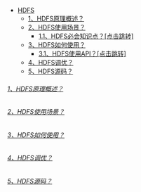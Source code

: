
* [HDFS]()
    - [1、HDFS原理概述？]()
    - [2、HDFS使用场景？]()
        - [1.1、HDFS必会知识点？[点击跳转]](../../../../../../../../bigdata-project/src/main/doc/hdfs.md)
    - [3、HDFS如何使用？]()
        - [3.1、HDFS使用API？[点击跳转]](../../api/hdfs)
    - [4、HDFS调优？]()
    - [5、HDFS源码？]()

###### [1、HDFS原理概述？]()

###### [2、HDFS使用场景？]()

###### [3、HDFS如何使用？]()

###### [4、HDFS调优？]()

###### [5、HDFS源码？]()
